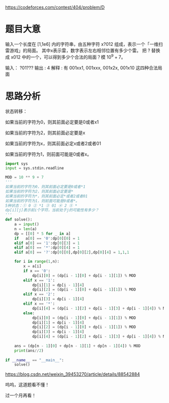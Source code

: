 https://codeforces.com/contest/404/problem/D

# 题目大意

输入一个长度在 [1,1e6] 内的字符串，由五种字符 x?012 组成，表示一个「一维扫雷游戏」的局面。
其中x表示雷，数字表示左右相邻位置有多少个雷。
把 ? 替换成 x012 中的一个，可以得到多少个合法的局面？模 $10^9+7$。

输入： ?01???
输出 :   4
解释 :   有 001xx1, 001xxx, 001x2x, 001x10 这四种合法局面



# 思路分析

状态转移：

如果当前的字符为0，则其前面必定要是0或者x1

如果当前的字符为2，则其前面必定要是x

如果当前的字符为x，则其前面必定x或者2或者01

如果当前的字符为1，则前面可能是0或者x。

```python
import sys
input = sys.stdin.readline

MOD = 10 ** 9 + 7
'''
如果当前的字符为0，则其前面必定要是0或者*1
如果当前的字符为2，则其前面必定要是*
如果当前的字符为*，则其前面必定*或者2或者01
如果当前的字符为1，则前面可能是0或者*。
5种状态：① 0 ② *1 ③ 01 ④ 2 ⑤ *
dp[i][j]表示前i个字符，当前处于j的可能性有多少？
'''
def solve():
    a = input()
    n = len(a)
    dp = [[0] * 5 for _ in a]
    if   a[0] == '0':dp[0][0] = 1
    elif a[0] == '1':dp[0][3] = 1
    elif a[0] == '*':dp[0][4] = 1
    elif a[0] == '?':dp[0][0],dp[0][2],dp[0][4] = 1,1,1

    for i in range(1,n):
        x = a[i]
        if x == '0':
            dp[i][0] = (dp[i - 1][0] + dp[i - 1][1]) % MOD
        elif x == '1':
            dp[i][1] = dp[i - 1][4]
            dp[i][2] = (dp[i - 1][0] + dp[i - 1][1]) % MOD
        elif x == '2':
            dp[i][3] = dp[i - 1][4]
        elif x == '*':
            dp[i][4] = (dp[i - 1][2] + dp[i - 1][3] + dp[i - 1][4]) % MOD
        else:
            dp[i][0] = (dp[i - 1][0] + dp[i - 1][1]) % MOD
            dp[i][1] = dp[i - 1][4]
            dp[i][2] = (dp[i - 1][0] + dp[i - 1][1]) % MOD
            dp[i][3] = dp[i - 1][4]
            dp[i][4] = (dp[i - 1][2] + dp[i - 1][3] + dp[i - 1][4]) % MOD
    
    ans = (dp[n - 1][0] + dp[n - 1][1] + dp[n - 1][4]) % MOD
    print(ans//2)
            
if __name__ == "__main__":
    solve()
```

https://blog.csdn.net/weixin_39453270/article/details/88542884



呜呜，这道题看不懂！

过一个月再看！